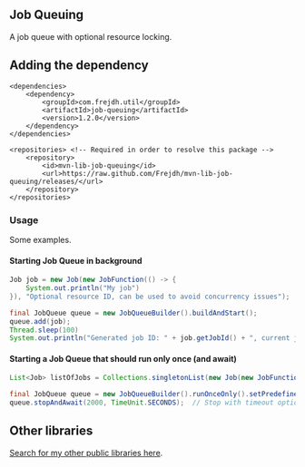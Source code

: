 Job Queuing
-
A job queue with optional resource locking.

## Adding the dependency
```
<dependencies>
    <dependency>
        <groupId>com.frejdh.util</groupId>
        <artifactId>job-queuing</artifactId>
        <version>1.2.0</version>
    </dependency>
</dependencies>

<repositories> <!-- Required in order to resolve this package -->
    <repository>
        <id>mvn-lib-job-queuing</id>
        <url>https://raw.github.com/Frejdh/mvn-lib-job-queuing/releases/</url>
    </repository>
</repositories>
```

### Usage
Some examples.

#### Starting Job Queue in background
````java
Job job = new Job(new JobFunction(() -> {
    System.out.println("My job")
}), "Optional resource ID, can be used to avoid concurrency issues");

final JobQueue queue = new JobQueueBuilder().buildAndStart();
queue.add(job);
Thread.sleep(100)
System.out.println("Generated job ID: " + job.getJobId() + ", current job status: " + job.getStatus());
````

#### Starting a Job Queue that should run only once (and await)
````java
List<Job> listOfJobs = Collections.singletonList(new Job(new JobFunction(() -> System.out.println("My job"))));

final JobQueue queue = new JobQueueBuilder().runOnceOnly().setPredefinedJobs(listOfJobs).buildAndStart();
queue.stopAndAwait(2000, TimeUnit.SECONDS);  // Stop with timeout option
````

## Other libraries
[Search for my other public libraries here](https://github.com/search?q=Frejdh%2Fmvn-lib-).
